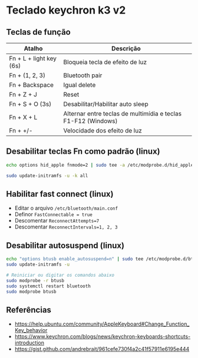 # Teclado keychron k3 v2

## Teclas de função

| Atalho             | Descrição                                                             |
| ------------------ | --------------------------------------------------------------------- |
| Fn + L + light key (6s)   | Bloqueia tecla de efeito de luz                         |
| Fn + (1, 2, 3) | Bluetooth pair |
| Fn + Backspace | Igual delete |
| Fn + Z + J | Reset |
| Fn + S + O (3s) | Desabilitar/Habilitar auto sleep |
| Fn + X + L | Alternar entre teclas de multimídia e teclas F1-F12 (Windows)|
| Fn + +/- | Velocidade dos efeito de luz |

## Desabilitar teclas Fn como padrão (linux)

```bash
echo options hid_apple fnmode=2 | sudo tee -a /etc/modprobe.d/hid_apple.conf

sudo update-initramfs -u -k all
```

## Habilitar fast connect (linux)

- Editar o arquivo `/etc/bluetooth/main.conf`
- Definor `FastConnectable = true`
- Descomentar `ReconnectAttempts=7`
- Descomentar `ReconnectIntervals=1, 2, 3`

## Desabilitar autosuspend (linux)

```bash
echo "options btusb enable_autosuspend=n" | sudo tee /etc/modprobe.d/btusb_disable_autosuspend.conf
sudo update-initramfs -u

# Reiniciar ou digitar os comandos abaixo
sudo modprobe -r btusb
sudo systemctl restart bluetooth
sudo modprobe btusb
```

## Referências

- <https://help.ubuntu.com/community/AppleKeyboard#Change_Function_Key_behavior>
- <https://www.keychron.com/blogs/news/keychron-keyboards-shortcuts-introduction>
- <https://gist.github.com/andrebrait/961cefe730f4a2c41f57911e6195e444>
